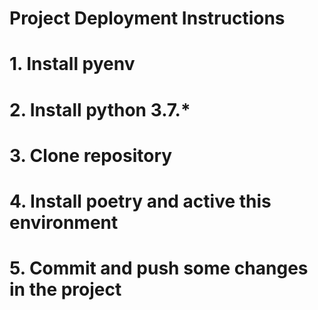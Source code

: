 # Project Deployment Instructions
# 1. Install pyenv
# 2. Install python 3.7.*
# 3. Clone repository
# 4. Install poetry and active this environment
# 5. Commit and push some changes in the project